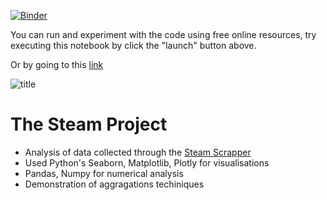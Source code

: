 [![Binder](https://mybinder.org/badge_logo.svg)](https://mybinder.org/v2/gh/rahul-netizen/The-Steam-Project/HEAD?labpath=steam_analysis.ipynb)

You can run and experiment with the code using free online resources, try executing this notebook by click the "launch" button above.  

Or by going to this [link](https://mybinder.org/v2/gh/rahul-netizen/The-Steam-Project/HEAD?labpath=steam_analysis.ipynb)

![title](https://www.nme.com/wp-content/uploads/2021/09/Valve-Steam-key-art.jpg)

# The Steam Project
- Analysis of data collected through the [Steam Scrapper](https://github.com/rahul-netizen/steam_scraper)
- Used Python's Seaborn, Matplotlib, Plotly for visualisations
- Pandas, Numpy for numerical analysis
- Demonstration of aggragations techiniques

